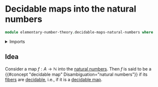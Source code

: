 # Decidable maps into the natural numbers

```agda
module elementary-number-theory.decidable-maps-natural-numbers where
```

<details><summary>Imports</summary>

```agda

```

</details>

## Idea

Consider a map $f : A \to \mathbb{N}$ into the [natural numbers](elementary-number-theory.natural-numbers.md). Then $f$ is said to be a {{#concept "decidable map" Disambiguation="natural numbers"}} if its [fibers](foundation-core.fibers-of-maps.md) are [decidable](foundation.decidable-types.md), i.e., if it is a [decidable map](foundation.decidable-maps.md).
